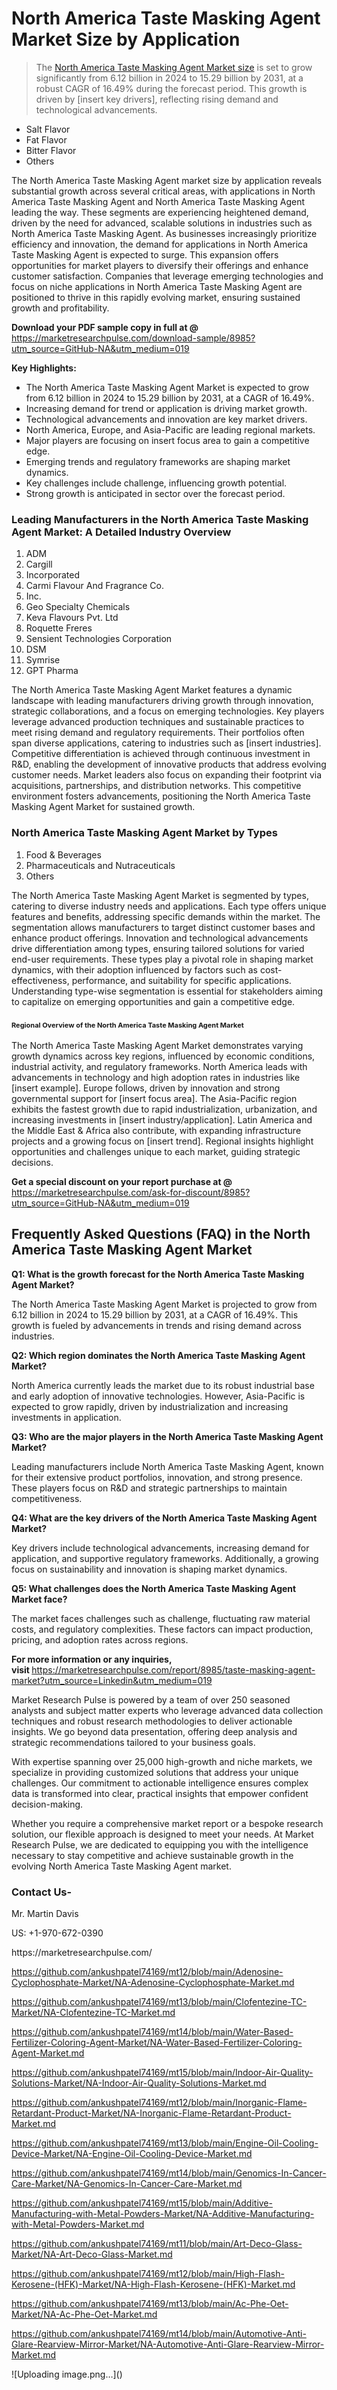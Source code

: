 <h1>North America Taste Masking Agent Market&nbsp;Size by Application</h1><blockquote><p>The <a href="https://marketresearchpulse.com/download-sample/8985?utm_source=GitHub-NA&amp;utm_medium=019">North America Taste Masking Agent Market size</a> is set to grow significantly from 6.12 billion in 2024 to 15.29 billion by 2031, at a robust CAGR of 16.49% during the forecast period. This growth is driven by [insert key drivers], reflecting rising demand and technological advancements.</p></blockquote><ul><li>Salt Flavor<li> Fat Flavor<li> Bitter Flavor<li> Others</li></ul><p>The North America Taste Masking Agent market size by application reveals substantial growth across several critical areas, with applications in North America Taste Masking Agent and North America Taste Masking Agent leading the way. These segments are experiencing heightened demand, driven by the need for advanced, scalable solutions in industries such as North America Taste Masking Agent. As businesses increasingly prioritize efficiency and innovation, the demand for applications in North America Taste Masking Agent is expected to surge. This expansion offers opportunities for market players to diversify their offerings and enhance customer satisfaction. Companies that leverage emerging technologies and focus on niche applications in North America Taste Masking Agent are positioned to thrive in this rapidly evolving market, ensuring sustained growth and profitability.</p><p><strong>Download your PDF sample copy in full at @ </strong><a href="https://marketresearchpulse.com/download-sample/8985?utm_source=GitHub-NA&amp;utm_medium=019">https://marketresearchpulse.com/download-sample/8985?utm_source=GitHub-NA&amp;utm_medium=019</a></p><p><strong>Key Highlights: </strong></p><ul><li>The North America Taste Masking Agent Market is expected to grow from 6.12 billion in 2024 to 15.29 billion by 2031, at a CAGR of 16.49%.</li><li>Increasing demand for trend or application is driving market growth.</li><li>Technological advancements and innovation are key market drivers.</li><li>North America, Europe, and Asia-Pacific are leading regional markets.</li><li>Major players are focusing on insert focus area to gain a competitive edge.</li><li>Emerging trends and regulatory frameworks are shaping market dynamics.</li><li>Key challenges include challenge, influencing growth potential.</li><li>Strong growth is anticipated in sector over the forecast period.</li></ul><h3>Leading Manufacturers in the North America Taste Masking Agent Market: A Detailed Industry Overview</h3><ol><li>ADM</li><li>Cargill</li><li>Incorporated</li><li>Carmi Flavour And Fragrance Co.</li><li>Inc.</li><li>Geo Specialty Chemicals</li><li>Keva Flavours Pvt. Ltd</li><li>Roquette Freres</li><li>Sensient Technologies Corporation</li><li>DSM</li><li>Symrise</li><li>GPT Pharma</li></ol><div class="flex max-w-full flex-col flex-grow"><div class="min-h-8 text-message flex w-full flex-col items-end gap-2 whitespace-normal break-words [.text-message+&amp;]:mt-5" dir="auto" data-message-author-role="assistant" data-message-id="fd8432e4-4910-450d-b182-61b7bfb0a01f" data-message-model-slug="gpt-4o"><div class="flex w-full flex-col gap-1 empty:hidden first:pt-[3px]"><div class="markdown prose w-full break-words dark:prose-invert light"><p>The North America Taste Masking Agent Market features a dynamic landscape with leading manufacturers driving growth through innovation, strategic collaborations, and a focus on emerging technologies. Key players leverage advanced production techniques and sustainable practices to meet rising demand and regulatory requirements. Their portfolios often span diverse applications, catering to industries such as [insert industries]. Competitive differentiation is achieved through continuous investment in R&amp;D, enabling the development of innovative products that address evolving customer needs. Market leaders also focus on expanding their footprint via acquisitions, partnerships, and distribution networks. This competitive environment fosters advancements, positioning the North America Taste Masking Agent Market for sustained growth.</p></div></div></div></div><h3>North America Taste Masking Agent Market by Types</h3><ol><li>Food & Beverages<li> Pharmaceuticals and Nutraceuticals<li> Others</li></ol><div class="flex max-w-full flex-col flex-grow"><div class="min-h-8 text-message flex w-full flex-col items-end gap-2 whitespace-normal break-words [.text-message+&amp;]:mt-5" dir="auto" data-message-author-role="assistant" data-message-id="084470be-0bb7-4664-bddf-5156b4f41249" data-message-model-slug="gpt-4o-mini"><div class="flex w-full flex-col gap-1 empty:hidden first:pt-[3px]"><div class="markdown prose w-full break-words dark:prose-invert light"><p>The North America Taste Masking Agent Market is segmented by types, catering to diverse industry needs and applications. Each type offers unique features and benefits, addressing specific demands within the market. The segmentation allows manufacturers to target distinct customer bases and enhance product offerings. Innovation and technological advancements drive differentiation among types, ensuring tailored solutions for varied end-user requirements. These types play a pivotal role in shaping market dynamics, with their adoption influenced by factors such as cost-effectiveness, performance, and suitability for specific applications. Understanding type-wise segmentation is essential for stakeholders aiming to capitalize on emerging opportunities and gain a competitive edge.</p></div></div></div></div><h3><span style="font-size: 11px;">Regional Overview of the North America Taste Masking Agent Market</span></h3><div class="flex max-w-full flex-col flex-grow"><div class="min-h-8 text-message flex w-full flex-col items-end gap-2 whitespace-normal break-words [.text-message+&amp;]:mt-5" dir="auto" data-message-author-role="assistant" data-message-id="e9038762-ce64-4e30-91c9-9bd413514231" data-message-model-slug="gpt-4o-mini"><div class="flex w-full flex-col gap-1 empty:hidden first:pt-[3px]"><div class="markdown prose w-full break-words dark:prose-invert light"><p>The North America Taste Masking Agent Market demonstrates varying growth dynamics across key regions, influenced by economic conditions, industrial activity, and regulatory frameworks. North America leads with advancements in technology and high adoption rates in industries like [insert example]. Europe follows, driven by innovation and strong governmental support for [insert focus area]. The Asia-Pacific region exhibits the fastest growth due to rapid industrialization, urbanization, and increasing investments in [insert industry/application]. Latin America and the Middle East &amp; Africa also contribute, with expanding infrastructure projects and a growing focus on [insert trend]. Regional insights highlight opportunities and challenges unique to each market, guiding strategic decisions.</p></div></div></div></div><p><strong>Get a special discount on your report purchase at @ </strong><a href="https://marketresearchpulse.com/ask-for-discount/8985?utm_source=GitHub-NA&amp;utm_medium=019">https://marketresearchpulse.com/ask-for-discount/8985?utm_source=GitHub-NA&amp;utm_medium=019</a></p><h2>Frequently Asked Questions (FAQ) in the North America Taste Masking Agent Market</h2><p><strong>Q1: What is the growth forecast for the North America Taste Masking Agent Market?</strong></p><p>The North America Taste Masking Agent Market is projected to grow from 6.12 billion in 2024 to 15.29 billion by 2031, at a CAGR of 16.49%. This growth is fueled by advancements in trends and rising demand across industries.</p><p><strong>Q2: Which region dominates the North America Taste Masking Agent Market?</strong></p><p>North America currently leads the market due to its robust industrial base and early adoption of innovative technologies. However, Asia-Pacific is expected to grow rapidly, driven by industrialization and increasing investments in application.</p><p><strong>Q3: Who are the major players in the North America Taste Masking Agent Market?</strong></p><p>Leading manufacturers include North America Taste Masking Agent, known for their extensive product portfolios, innovation, and strong presence. These players focus on R&amp;D and strategic partnerships to maintain competitiveness.</p><p><strong>Q4: What are the key drivers of the North America Taste Masking Agent Market?</strong></p><p>Key drivers include technological advancements, increasing demand for application, and supportive regulatory frameworks. Additionally, a growing focus on sustainability and innovation is shaping market dynamics.</p><p><strong>Q5: What challenges does the North America Taste Masking Agent Market face?</strong></p><p>The market faces challenges such as challenge, fluctuating raw material costs, and regulatory complexities. These factors can impact production, pricing, and adoption rates across regions.</p><p><strong>For more information or any inquiries, visit&nbsp;</strong><a href="https://marketresearchpulse.com/report/8985/taste-masking-agent-market?utm_source=Linkedin&utm_medium=019">https://marketresearchpulse.com/report/8985/taste-masking-agent-market?utm_source=Linkedin&utm_medium=019</a></p><p>Market Research Pulse is powered by a team of over 250 seasoned analysts and subject matter experts who leverage advanced data collection techniques and robust research methodologies to deliver actionable insights. We go beyond data presentation, offering deep analysis and strategic recommendations tailored to your business goals.</p><p>With expertise spanning over 25,000 high-growth and niche markets, we specialize in providing customized solutions that address your unique challenges. Our commitment to actionable intelligence ensures complex data is transformed into clear, practical insights that empower confident decision-making.</p><p>Whether you require a comprehensive market report or a bespoke research solution, our flexible approach is designed to meet your needs. At Market Research Pulse, we are dedicated to equipping you with the intelligence necessary to stay competitive and achieve sustainable growth in the evolving North America Taste Masking Agent market.</p><h3><strong>Contact Us-</strong></h3><p>Mr. Martin Davis</p><p>US: +1-970-672-0390</p><p>https://marketresearchpulse.com/</p><p><a href="https://github.com/ankushpatel74169/mt12/blob/main/Adenosine-Cyclophosphate-Market/NA-Adenosine-Cyclophosphate-Market.md">https://github.com/ankushpatel74169/mt12/blob/main/Adenosine-Cyclophosphate-Market/NA-Adenosine-Cyclophosphate-Market.md</a></p><p><a href="https://github.com/ankushpatel74169/mt13/blob/main/Clofentezine-TC-Market/NA-Clofentezine-TC-Market.md">https://github.com/ankushpatel74169/mt13/blob/main/Clofentezine-TC-Market/NA-Clofentezine-TC-Market.md</a></p><p><a href="https://github.com/ankushpatel74169/mt14/blob/main/Water-Based-Fertilizer-Coloring-Agent-Market/NA-Water-Based-Fertilizer-Coloring-Agent-Market.md">https://github.com/ankushpatel74169/mt14/blob/main/Water-Based-Fertilizer-Coloring-Agent-Market/NA-Water-Based-Fertilizer-Coloring-Agent-Market.md</a></p><p><a href="https://github.com/ankushpatel74169/mt15/blob/main/Indoor-Air-Quality-Solutions-Market/NA-Indoor-Air-Quality-Solutions-Market.md">https://github.com/ankushpatel74169/mt15/blob/main/Indoor-Air-Quality-Solutions-Market/NA-Indoor-Air-Quality-Solutions-Market.md</a></p><p><a href="https://github.com/ankushpatel74169/mt12/blob/main/Inorganic-Flame-Retardant-Product-Market/NA-Inorganic-Flame-Retardant-Product-Market.md">https://github.com/ankushpatel74169/mt12/blob/main/Inorganic-Flame-Retardant-Product-Market/NA-Inorganic-Flame-Retardant-Product-Market.md</a></p><p><a href="https://github.com/ankushpatel74169/mt13/blob/main/Engine-Oil-Cooling-Device-Market/NA-Engine-Oil-Cooling-Device-Market.md">https://github.com/ankushpatel74169/mt13/blob/main/Engine-Oil-Cooling-Device-Market/NA-Engine-Oil-Cooling-Device-Market.md</a></p><p><a href="https://github.com/ankushpatel74169/mt14/blob/main/Genomics-In-Cancer-Care-Market/NA-Genomics-In-Cancer-Care-Market.md">https://github.com/ankushpatel74169/mt14/blob/main/Genomics-In-Cancer-Care-Market/NA-Genomics-In-Cancer-Care-Market.md</a></p><p><a href="https://github.com/ankushpatel74169/mt15/blob/main/Additive-Manufacturing-with-Metal-Powders-Market/NA-Additive-Manufacturing-with-Metal-Powders-Market.md">https://github.com/ankushpatel74169/mt15/blob/main/Additive-Manufacturing-with-Metal-Powders-Market/NA-Additive-Manufacturing-with-Metal-Powders-Market.md</a></p><p><a href="https://github.com/ankushpatel74169/mt11/blob/main/Art-Deco-Glass-Market/NA-Art-Deco-Glass-Market.md">https://github.com/ankushpatel74169/mt11/blob/main/Art-Deco-Glass-Market/NA-Art-Deco-Glass-Market.md</a></p><p><a href="https://github.com/ankushpatel74169/mt12/blob/main/High-Flash-Kerosene-(HFK)-Market/NA-High-Flash-Kerosene-(HFK)-Market.md">https://github.com/ankushpatel74169/mt12/blob/main/High-Flash-Kerosene-(HFK)-Market/NA-High-Flash-Kerosene-(HFK)-Market.md</a></p><p><a href="https://github.com/ankushpatel74169/mt13/blob/main/Ac-Phe-Oet-Market/NA-Ac-Phe-Oet-Market.md">https://github.com/ankushpatel74169/mt13/blob/main/Ac-Phe-Oet-Market/NA-Ac-Phe-Oet-Market.md</a></p><p><a href="https://github.com/ankushpatel74169/mt14/blob/main/Automotive-Anti-Glare-Rearview-Mirror-Market/NA-Automotive-Anti-Glare-Rearview-Mirror-Market.md">https://github.com/ankushpatel74169/mt14/blob/main/Automotive-Anti-Glare-Rearview-Mirror-Market/NA-Automotive-Anti-Glare-Rearview-Mirror-Market.md</a></p>
![Uploading image.png…]()
